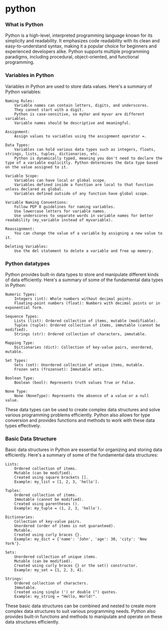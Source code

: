 # python
<h3>What is Python</h3>
Python is a high-level, interpreted programming language known for its simplicity and readability. It emphasizes code readability with its clean and easy-to-understand syntax, making it a popular choice for beginners and experienced developers alike. Python supports multiple programming paradigms, including procedural, object-oriented, and functional programming.
<h3>Variables in Python</h3>
Variables in Python are used to store data values. Here's a summary of Python variables:

    Naming Rules:
        Variable names can contain letters, digits, and underscores.
        They cannot start with a digit.
        Python is case-sensitive, so myVar and myvar are different variables.
        Variable names should be descriptive and meaningful.

    Assignment:
        Assign values to variables using the assignment operator =.

    Data Types:
        Variables can hold various data types such as integers, floats, strings, lists, tuples, dictionaries, etc.
        Python is dynamically typed, meaning you don't need to declare the type of a variable explicitly. Python determines the data type based on the value assigned to it.

    Variable Scope:
        Variables can have local or global scope.
        Variables defined inside a function are local to that function unless declared as global.
        Variables defined outside of any function have global scope.

    Variable Naming Conventions:
        Follow PEP 8 guidelines for naming variables.
        Use lowercase letters for variable names.
        Use underscores to separate words in variable names for better readability (my_variable instead of myvariable).

    Reassignment:
        You can change the value of a variable by assigning a new value to it.

    Deleting Variables:
        Use the del statement to delete a variable and free up memory.
<h3>Python datatypes</h3>
Python provides built-in data types to store and manipulate different kinds of data efficiently. Here's a summary of some of the fundamental data types in Python:

    Numeric Types:
        Integers (int): Whole numbers without decimal points.
        Floating-point numbers (float): Numbers with decimal points or in exponential form.

    Sequence Types:
        Lists (list): Ordered collection of items, mutable (modifiable).
        Tuples (tuple): Ordered collection of items, immutable (cannot be modified).
        Strings (str): Ordered collection of characters, immutable.

    Mapping Type:
        Dictionaries (dict): Collection of key-value pairs, unordered, mutable.

    Set Types:
        Sets (set): Unordered collection of unique items, mutable.
        Frozen sets (frozenset): Immutable sets.

    Boolean Type:
        Boolean (bool): Represents truth values True or False.

    None Type:
        None (NoneType): Represents the absence of a value or a null value.

These data types can be used to create complex data structures and solve various programming problems efficiently. Python also allows for type conversion and provides functions and methods to work with these data types effectively.

<h3>Basic Data Structure</h3>
Basic data structures in Python are essential for organizing and storing data efficiently. Here's a summary of some of the fundamental data structures:

    Lists:
        Ordered collection of items.
        Mutable (can be modified).
        Created using square brackets [].
        Example: my_list = [1, 2, 3, 'hello'].

    Tuples:
        Ordered collection of items.
        Immutable (cannot be modified).
        Created using parentheses ().
        Example: my_tuple = (1, 2, 3, 'hello').

    Dictionaries:
        Collection of key-value pairs.
        Unordered (order of items is not guaranteed).
        Mutable.
        Created using curly braces {}.
        Example: my_dict = {'name': 'John', 'age': 30, 'city': 'New York'}.

    Sets:
        Unordered collection of unique items.
        Mutable (can be modified).
        Created using curly braces {} or the set() constructor.
        Example: my_set = {1, 2, 3, 4}.

    Strings:
        Ordered collection of characters.
        Immutable.
        Created using single (') or double (") quotes.
        Example: my_string = "Hello, World!".

These basic data structures can be combined and nested to create more complex data structures to suit various programming needs. Python also provides built-in functions and methods to manipulate and operate on these data structures efficiently.
